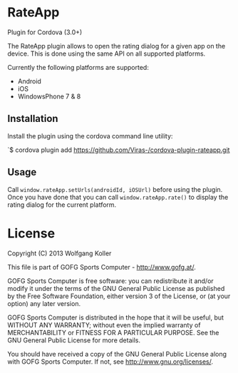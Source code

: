 RateApp
=======
Plugin for Cordova (3.0+)

The RateApp plugin allows to open the rating dialog for a given app on the device.
This is done using the same API on all supported platforms.

Currently the following platforms are supported:

* Android
* iOS
* WindowsPhone 7 & 8

Installation
---------
Install the plugin using the cordova command line utility:

`$ cordova plugin add https://github.com/Viras-/cordova-plugin-rateapp.git

Usage
---------
Call `window.rateApp.setUrls(androidId, iOSUrl)` before using the plugin.
Once you have done that you can call `window.rateApp.rate()` to display the rating dialog for the current platform.

License
=======
Copyright (C) 2013 Wolfgang Koller

This file is part of GOFG Sports Computer - http://www.gofg.at/.

GOFG Sports Computer is free software: you can redistribute it and/or modify
it under the terms of the GNU General Public License as published by
the Free Software Foundation, either version 3 of the License, or
(at your option) any later version.

GOFG Sports Computer is distributed in the hope that it will be useful,
but WITHOUT ANY WARRANTY; without even the implied warranty of
MERCHANTABILITY or FITNESS FOR A PARTICULAR PURPOSE.  See the
GNU General Public License for more details.

You should have received a copy of the GNU General Public License
along with GOFG Sports Computer.  If not, see <http://www.gnu.org/licenses/>.

